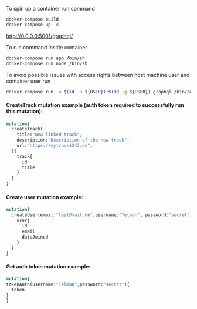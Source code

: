 To spin up a container run command
```bash
docker-compose build
docker-compose up -d
```

http://0.0.0.0:5001/graphql/

To run command inside container
```bash
docker-compose run app /bin/sh
docker-compose run node /bin/sh
```

To avoid possible issues with access rights between host machine user and container user run 
```bash
docker-compose run -u $(id -u ${USER}):$(id -g ${USER}) graphql /bin/bash
```
#### CreateTrack mutation example (auth token required to successfully run this mutation):
```graphql endpoint
mutation{
  createTrack(
    title:"New linked track",
    description:"Description of the new track",
    url:"https://mytrack1243.de",
  ){
    track{
      id
      title
    }
  }
}
```

#### Create user mutation example:
```graphql endpoint
mutation{
  createUser(email:"test@mail.de",username:"Telman", password:"secret"){    
    user{
      id
      email
      dateJoined
    }
  }
}
```

#### Get auth token mutation example:
```graphql endpoint
mutation{
tokenAuth(username:"Telman",password:"secret"){
  token
}
}
```

